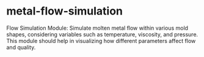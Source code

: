 # metal-flow-simulation
Flow Simulation Module: Simulate molten metal flow within various mold shapes, considering variables such as temperature, viscosity, and pressure. This module should help in visualizing how different parameters affect flow and quality.
